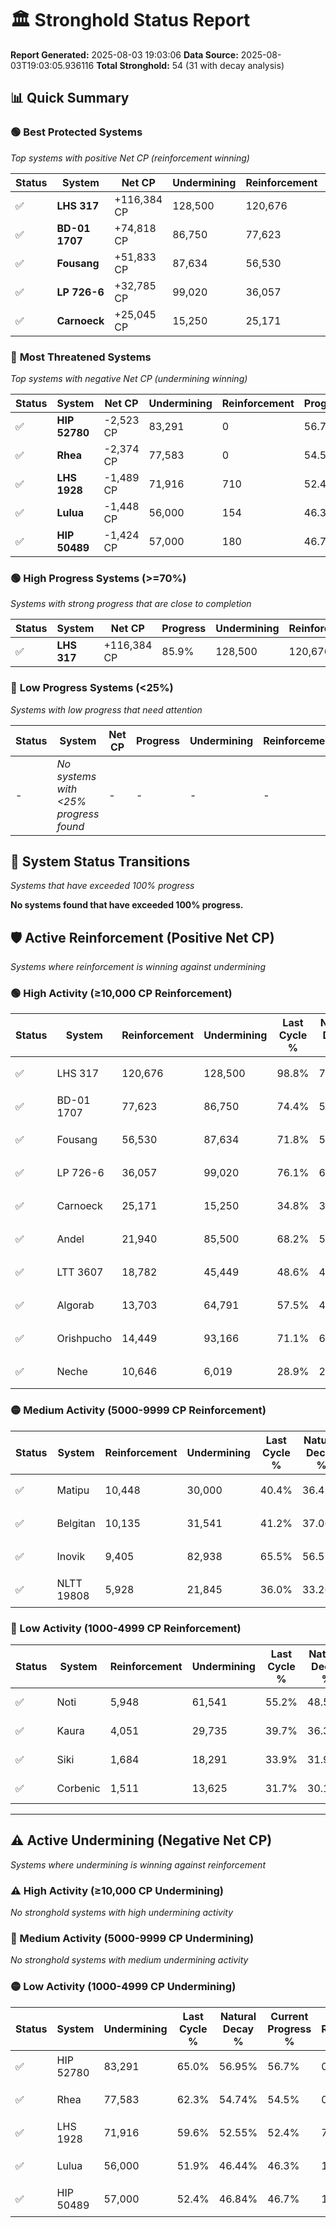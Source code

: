 # 🏛️ Stronghold Status Report

**Report Generated:** 2025-08-03 19:03:06
**Data Source:** 2025-08-03T19:03:05.936116
**Total Stronghold:** 54 (31 with decay analysis)

## 📊 Quick Summary

### 🟢 **Best Protected Systems**
*Top systems with positive Net CP (reinforcement winning)*

| Status | System | Net CP | Undermining | Reinforcement | Progress |
|--------|--------|--------|-------------|---------------|----------|
| ✅ | **LHS 317** | +116,384 CP | 128,500 | 120,676 | 85.9% |
| ✅ | **BD-01 1707** | +74,818 CP | 86,750 | 77,623 | 65.7% |
| ✅ | **Fousang** | +51,833 CP | 87,634 | 56,530 | 63.0% |
| ✅ | **LP 726-6** | +32,785 CP | 99,020 | 36,057 | 66.2% |
| ✅ | **Carnoeck** | +25,045 CP | 15,250 | 25,171 | 33.3% |

### 🔴 **Most Threatened Systems**
*Top systems with negative Net CP (undermining winning)*

| Status | System | Net CP | Undermining | Reinforcement | Progress |
|--------|--------|--------|-------------|---------------|----------|
| ✅ | **HIP 52780** | -2,523 CP | 83,291 | 0 | 56.7% |
| ✅ | **Rhea** | -2,374 CP | 77,583 | 0 | 54.5% |
| ✅ | **LHS 1928** | -1,489 CP | 71,916 | 710 | 52.4% |
| ✅ | **Lulua** | -1,448 CP | 56,000 | 154 | 46.3% |
| ✅ | **HIP 50489** | -1,424 CP | 57,000 | 180 | 46.7% |

### 🟢 **High Progress Systems (>=70%)**
*Systems with strong progress that are close to completion*

| Status | System | Net CP | Progress | Undermining | Reinforcement |
|--------|--------|--------|----------|-------------|---------------|
| ✅ | **LHS 317** | +116,384 CP | 85.9% | 128,500 | 120,676 |

### 🔴 **Low Progress Systems (<25%)**
*Systems with low progress that need attention*

| Status | System | Net CP | Progress | Undermining | Reinforcement |
|--------|--------|--------|----------|-------------|---------------|
| - | *No systems with <25% progress found* | - | - | - | - |
## 🔄 System Status Transitions
*Systems that have exceeded 100% progress*

**No systems found that have exceeded 100% progress.**

## 🛡️ Active Reinforcement (Positive Net CP)
*Systems where reinforcement is winning against undermining*

### 🟢 High Activity (≥10,000 CP Reinforcement)

| Status | System | Reinforcement | Undermining | Last Cycle % | Natural Decay % | Current Progress % | Current CP | Net CP | Activity |
|--------|--------|---------------|-------------|--------------|-----------------|-------------------|------------|--------|----------|
| ✅ | LHS 317 | 120,676 | 128,500 | 98.8% | 74.26% | 85.9% | 859,000 | +116,384 | 🟢 High Reinforcement |
| ✅ | BD-01 1707 | 77,623 | 86,750 | 74.4% | 58.22% | 65.7% | 657,000 | +74,818 | 🟢 High Reinforcement |
| ✅ | Fousang | 56,530 | 87,634 | 71.8% | 57.82% | 63.0% | 630,000 | +51,833 | 🟢 High Reinforcement |
| ✅ | LP 726-6 | 36,057 | 99,020 | 76.1% | 62.92% | 66.2% | 662,000 | +32,785 | 🟢 High Reinforcement |
| ✅ | Carnoeck | 25,171 | 15,250 | 34.8% | 30.80% | 33.3% | 332,999 | +25,045 | 🟢 High Reinforcement |
| ✅ | Andel | 21,940 | 85,500 | 68.2% | 57.77% | 59.7% | 597,000 | +19,268 | 🟢 High Reinforcement |
| ✅ | LTT 3607 | 18,782 | 45,449 | 48.6% | 42.35% | 44.1% | 441,000 | +17,463 | 🟢 High Reinforcement |
| ✅ | Algorab | 13,703 | 64,791 | 57.5% | 49.82% | 51.0% | 510,000 | +11,784 | 🟢 High Reinforcement |
| ✅ | Orishpucho | 14,449 | 93,166 | 71.1% | 60.66% | 61.8% | 618,000 | +11,365 | 🟢 High Reinforcement |
| ✅ | Neche | 10,646 | 6,019 | 28.9% | 27.22% | 28.3% | 283,000 | +10,782 | 🟢 High Reinforcement |

### 🟡 Medium Activity (5000-9999 CP Reinforcement)

| Status | System | Reinforcement | Undermining | Last Cycle % | Natural Decay % | Current Progress % | Current CP | Net CP | Activity |
|--------|--------|---------------|-------------|--------------|-----------------|-------------------|------------|--------|----------|
| ✅ | Matipu | 10,448 | 30,000 | 40.4% | 36.43% | 37.4% | 374,000 | +9,710 | 🟡 Medium Reinforcement |
| ✅ | Belgitan | 10,135 | 31,541 | 41.2% | 37.06% | 38.0% | 380,000 | +9,431 | 🟡 Medium Reinforcement |
| ✅ | Inovik | 9,405 | 82,938 | 65.5% | 56.57% | 57.2% | 572,000 | +6,280 | 🟡 Medium Reinforcement |
| ✅ | NLTT 19808 | 5,928 | 21,845 | 36.0% | 33.26% | 33.8% | 337,999 | +5,393 | 🟡 Medium Reinforcement |

### 🔴 Low Activity (1000-4999 CP Reinforcement)

| Status | System | Reinforcement | Undermining | Last Cycle % | Natural Decay % | Current Progress % | Current CP | Net CP | Activity |
|--------|--------|---------------|-------------|--------------|-----------------|-------------------|------------|--------|----------|
| ✅ | Noti | 5,948 | 61,541 | 55.2% | 48.58% | 49.0% | 490,000 | +4,171 | 🔵 Low Reinforcement |
| ✅ | Kaura | 4,051 | 29,735 | 39.7% | 36.36% | 36.7% | 367,000 | +3,404 | 🔵 Low Reinforcement |
| ✅ | Siki | 1,684 | 18,291 | 33.9% | 31.96% | 32.1% | 321,000 | +1,431 | 🔵 Low Reinforcement |
| ✅ | Corbenic | 1,511 | 13,625 | 31.7% | 30.16% | 30.3% | 303,000 | +1,412 | 🔵 Low Reinforcement |


---

## ⚠️ Active Undermining (Negative Net CP)
*Systems where undermining is winning against reinforcement*

### ⚠️ High Activity (≥10,000 CP Undermining)

*No stronghold systems with high undermining activity*

### 🔶 Medium Activity (5000-9999 CP Undermining)

*No stronghold systems with medium undermining activity*

### 🟡 Low Activity (1000-4999 CP Undermining)

| Status | System | Undermining | Last Cycle % | Natural Decay % | Current Progress % | Reinforcement | Current CP | Net CP | Activity |
|--------|--------|-------------|--------------|-----------------|-------------------|---------------|------------|--------|----------|
| ✅ | HIP 52780 | 83,291 | 65.0% | 56.95% | 56.7% | 0 | 567,000 | -2,523 | 🟡 Low Undermining |
| ✅ | Rhea | 77,583 | 62.3% | 54.74% | 54.5% | 0 | 545,000 | -2,374 | 🟡 Low Undermining |
| ✅ | LHS 1928 | 71,916 | 59.6% | 52.55% | 52.4% | 710 | 524,000 | -1,489 | 🟡 Low Undermining |
| ✅ | Lulua | 56,000 | 51.9% | 46.44% | 46.3% | 154 | 462,999 | -1,448 | 🟡 Low Undermining |
| ✅ | HIP 50489 | 57,000 | 52.4% | 46.84% | 46.7% | 180 | 467,000 | -1,424 | 🟡 Low Undermining |
